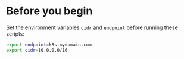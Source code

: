 # Before you begin

Set the environment variables `cidr` and `endpoint` before running these scripts:

```bash
export endpoint=k8s.mydomain.com
export cidr=10.0.0.0/16
```